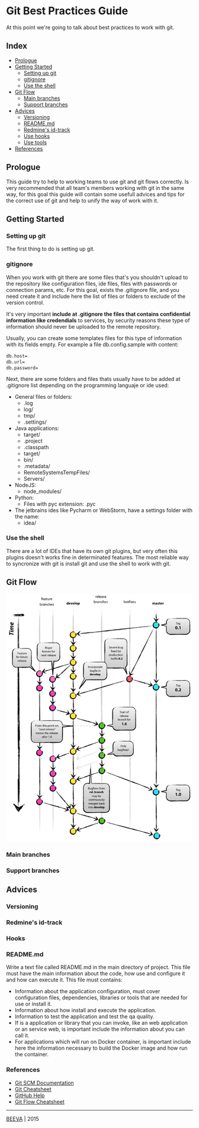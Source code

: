 # Git Best Practices Guide
At this point we're going to talk about best practices to work with git.

## Index

* [Prologue](#prologue)
* [Getting Started](#getting-started)
	* [Setting up git](setting-up-git)
	* [gitignore](#gitignore)
	* [Use the shell](#use-the-shell)
* [Git Flow](#git-flow)
	* [Main branches](#main-branches)
	* [Support branches](#support-branches)
* [Advices](#advices)
	* [Versioning](#versioning)
 	* [README.md](#readme-md)
	* [Redmine's id-track](#redmines-id-track)
	* [Use hooks](#use-hooks)
	* [Use tools](#use-tools)
* [References](#references)


## Prologue
This guide try to help to working teams to use git and git flows correctly. Is very recommended that all team's members working with git in the same way, for this goal this guide will contain some usefull advices and tips for the correct use of git and help to unify the way of work with it.

## Getting Started

### Setting up git
 The first thing to do is setting up git.

### gitignore
When you work with git there are some files that's you shouldn't upload to the repository like configuration files, ide files, files with passwords or connection params, etc. For this goal, exists the .gitignore file, and you need create it and include here the list of files or folders to exclude of the version control.

It's very important **include at .gitignore the files that contains confidential information like credendials** to services, by security reasons these type of information should never be uploaded to the remote repository.

Usually, you can create some templates files for this type of information with its fields empty. For example a file db.config.sample with content:
```
db.host=
db.url=
db.password=
```
Next, there are some folders and files thats usually have to be added at .gitignore list depending on the programming languaje or ide used:

* General files or folders:
	* .log
	* log/
	* tmp/
	* .settings/
* Java applications:
	* target/
	* .project
	* .classpath
	* target/
	* bin/
	* .metadata/
	* RemoteSystemsTempFiles/
	* Servers/
* NodeJS:
	* node_modules/
* Python:
	* Files with pyc extension: .pyc
* The jetbrains ides like Pycharm or WebStorm, have a settings folder  with the name:
	* idea/

### Use the shell

There are a lot of IDEs that have its own git plugins, but very often this plugins doesn't works fine in determinated features. The most reliable way to syncronize with git is install git and use the shell to work with git.

## Git Flow
 ![alt text](static/gitflow.png "GIT FLOW GRAPH")

### Main branches

### Support branches

## Advices

### Versioning

### Redmine's id-track

### Hooks

### README.md
Write a text file called README.md in the main directory of project. This file must have the main information about the code, how use and configure it and how can execute it. This file must contains:

* Information about the application configuration, must cover configuration files, dependencies, libraries or tools that are needed for use or install it.
* Information about how install and execute the application.
* Information to test the application and test the qa quality.
* If is a application or library that you can invoke, like an web application or an service web, is important include the information about you can call it.
* For applications which will run on Docker container, is important include here the information necessary to build the Docker image and how run the container.

### References
* [Git SCM Documentation](https://git-scm.com/doc)
* [Git Cheatsheet](http://www.git-tower.com/blog/git-cheat-sheet/)
* [GitHub Help](https://help.github.com/)
* [Git Flow Cheatsheet](http://danielkummer.github.io/git-flow-cheatsheet/)

___

[BEEVA](http://www.beeva.com) | 2015
